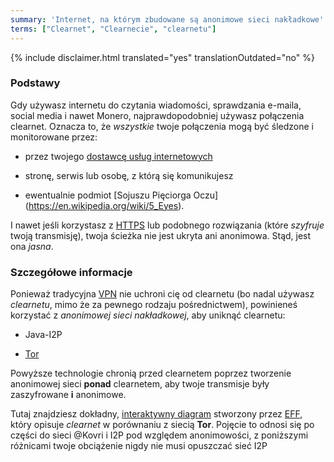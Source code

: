 ```yaml
---
summary: 'Internet, na którym zbudowane są anonimowe sieci nakładkowe'
terms: ["Clearnet", "Clearnecie", "clearnetu"]
---
```


{% include disclaimer.html translated="yes" translationOutdated="no" %}

### Podstawy

Gdy używasz internetu do czytania wiadomości, sprawdzania e-maila, social
media i nawet Monero, najprawdopodobniej używasz połączenia
clearnet. Oznacza to, że *wszystkie* twoje połączenia mogą być śledzone i
monitorowane przez:

- przez twojego [dostawcę usług
internetowych](https://en.wikipedia.org/wiki/ISP)

- stronę, serwis lub osobę, z którą się komunikujesz

- ewentualnie podmiot [Sojuszu Pięciorga Oczu]
(https://en.wikipedia.org/wiki/5_Eyes).

I nawet jeśli korzystasz z [HTTPS](https://en.wikipedia.org/wiki/HTTPS) lub
podobnego rozwiązania (które *szyfruje* twoją transmisję), twoja ścieżka nie
jest ukryta ani anonimowa. Stąd, jest ona *jasna*.

### Szczegółowe informacje

Ponieważ tradycyjna [VPN](https://en.wikipedia.org/wiki/VPN) nie uchroni cię
od clearnetu (bo nadal używasz *clearnetu*, mimo że za pewnego rodzaju
pośrednictwem), powinieneś korzystać z *anonimowej sieci nakładkowej*, aby
uniknąć clearnetu:

- Java-I2P

- [Tor](https://torproject.org/)

Powyższe technologie chronią przed clearnetem poprzez tworzenie anonimowej
sieci **ponad** clearnetem, aby twoje transmisje były zaszyfrowane **i**
anonimowe.

Tutaj znajdziesz dokładny, [interaktywny
diagram](https://www.eff.org/pages/tor-and-https) stworzony przez
[EFF](https://www.eff.org/), który opisuje *clearnet* w porównaniu z siecią
**Tor**. Pojęcie to odnosi się po części do sieci @Kovri i I2P pod względem
anonimowości, z poniższymi różnicami twoje obciążenie nigdy nie musi
opuszczać sieć I2P
